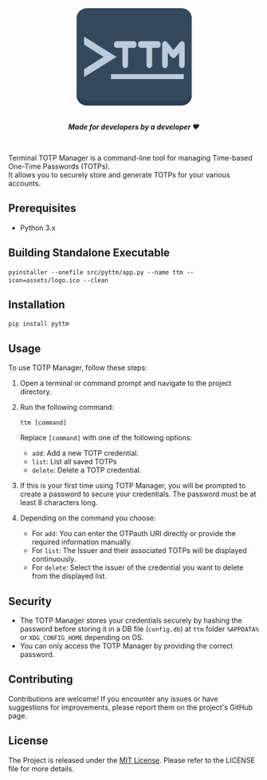 <div align="center">
<img src="https://raw.githubusercontent.com/The-Robin-Hood/TTM/main/assets/logo.png"></img>
<br/><br/>

<b><i>Made for developers by a developer ♥</i></b> 
</div>
<br/>

Terminal TOTP Manager is a command-line tool for managing Time-based One-Time Passwords (TOTPs). <br/>It allows you to securely store and generate TOTPs for your various accounts.

## Prerequisites

- Python 3.x

## Building Standalone Executable

```shell
pyinstaller --onefile src/pyttm/app.py --name ttm --icon=assets/logo.ico --clean
```

## Installation

   ```shell
   pip install pyttm
   ```

## Usage

To use TOTP Manager, follow these steps:

1. Open a terminal or command prompt and navigate to the project directory.

2. Run the following command:

   ```shell
   ttm [command]
   ```

   Replace `[command]` with one of the following options:

   - `add`: Add a new TOTP credential.
   - `list`: List all saved TOTPs
   - `delete`: Delete a TOTP credential.

3. If this is your first time using TOTP Manager, you will be prompted to create a password to secure your credentials. The password must be at least 8 characters long.

4. Depending on the command you choose:

   - For `add`: You can enter the OTPauth URI directly or provide the required information manually.
   - For `list`: The Issuer and their associated TOTPs will be displayed continuously.
   - For `delete`: Select the issuer of the credential you want to delete from the displayed list.

## Security

- The TOTP Manager stores your credentials securely by hashing the password before storing it in a DB file (`config.db`) at `ttm` folder `%APPDATA%` or `XDG_CONFIG_HOME` depending on OS.
- You can only access the TOTP Manager by providing the correct password.

## Contributing

Contributions are welcome! If you encounter any issues or have suggestions for improvements, please report them on the project's GitHub page.

## License

The Project is released under the [MIT License](https://opensource.org/licenses/MIT). Please refer to the LICENSE file for more details.
